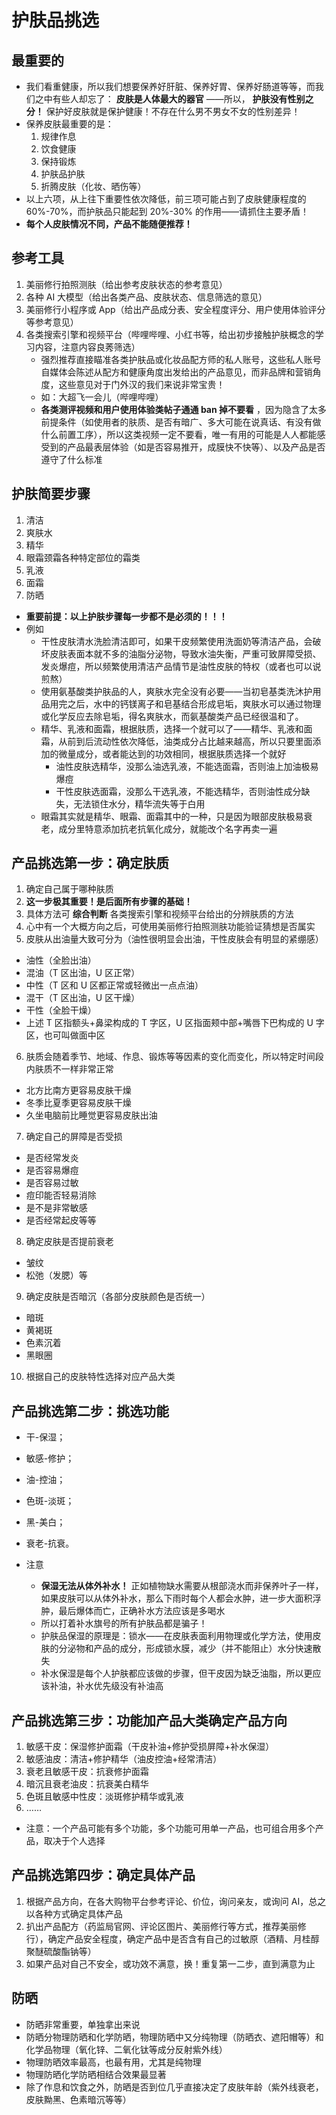 # 护肤品挑选

## 最重要的

- 我们看重健康，所以我们想要保养好肝脏、保养好胃、保养好肠道等等，而我们之中有些人却忘了： **皮肤是人体最大的器官** ——所以， **护肤没有性别之分！** 保护好皮肤就是保护健康！不存在什么男不男女不女的性别差异！
- 保养皮肤最重要的是：
  1. 规律作息
  2. 饮食健康
  3. 保持锻炼
  4. 护肤品护肤
  5. 折腾皮肤（化妆、晒伤等）
- 以上六项，从上往下重要性依次降低，前三项可能占到了皮肤健康程度的 60%-70%，而护肤品只能起到 20%-30% 的作用——请抓住主要矛盾！
- **每个人皮肤情况不同，产品不能随便推荐！**

## 参考工具

1. 美丽修行拍照测肤（给出参考皮肤状态的参考意见）
2. 各种 AI 大模型（给出各类产品、皮肤状态、信息筛选的意见）
3. 美丽修行小程序或 App（给出产品成分表、安全程度评分、用户使用体验评分等参考意见）
4. 各类搜索引擎和视频平台（哔哩哔哩、小红书等，给出初步接触护肤概念的学习内容，注意内容良莠筛选）
   - 强烈推荐直接瞄准各类护肤品或化妆品配方师的私人账号，这些私人账号自媒体会陈述从配方和健康角度出发给出的产品意见，而非品牌和营销角度，这些意见对于门外汉的我们来说非常宝贵！
   - 如：大超飞一会儿（哔哩哔哩）
   - **各类测评视频和用户使用体验类帖子通通 ban 掉不要看** ，因为隐含了太多前提条件（如使用者的肤质、是否有暗广、多大可能在说真话、有没有做什么前置工序），所以这类视频一定不要看，唯一有用的可能是人人都能感受到的产品最表层体验（如是否容易推开，成膜快不快等）、以及产品是否遵守了什么标准

## 护肤简要步骤

1. 清洁
2. 爽肤水
3. 精华
4. 眼霜颈霜各种特定部位的霜类
5. 乳液
6. 面霜
7. 防晒

- **重要前提：以上护肤步骤每一步都不是必须的！！！**
- 例如
  - 干性皮肤清水洗脸清洁即可，如果干皮频繁使用洗面奶等清洁产品，会破坏皮肤表面本就不多的油脂分泌物，导致水油失衡，严重可致屏障受损、发炎爆痘，所以频繁使用清洁产品情节是油性皮肤的特权（或者也可以说煎熬）
  - 使用氨基酸类护肤品的人，爽肤水完全没有必要——当初皂基类洗沐护用品用完之后，水中的钙镁离子和皂基结合形成皂垢，爽肤水可以通过物理或化学反应去除皂垢，得名爽肤水，而氨基酸类产品已经很温和了。
  - 精华、乳液和面霜，根据肤质，选择一个就可以了——精华、乳液和面霜，从前到后流动性依次降低，油类成分占比越来越高，所以只要里面添加的微量成分，或者能达到的功效相同，根据肤质选择一个就好
    - 油性皮肤选精华，没那么油选乳液，不能选面霜，否则油上加油极易爆痘
    - 干性皮肤选面霜，没那么干选乳液，不能选精华，否则油性成分缺失，无法锁住水分，精华流失等于白用
  - 眼霜其实就是精华、眼霜、面霜其中的一种，只是因为眼部皮肤极易衰老，成分里特意添加抗老抗氧化成分，就能改个名字再卖一遍

## 产品挑选第一步：确定肤质

1. 确定自己属于哪种肤质
2. **这一步极其重要！是后面所有步骤的基础！**
3. 具体方法可 **综合判断** 各类搜索引擎和视频平台给出的分辨肤质的方法
4. 心中有一个大概方向之后，可使用美丽修行拍照测肤功能验证猜想是否属实
5. 皮肤从出油量大致可分为（油性很明显会出油，干性皮肤会有明显的紧绷感）
- 油性（全脸出油）
- 混油（T 区出油，U 区正常）
- 中性（T 区和 U 区都正常或轻微出一点点油）
- 混干（T 区出油，U 区干燥）
- 干性（全脸干燥）
- 上述 T 区指额头+鼻梁构成的 T 字区，U 区指面颊中部+嘴唇下巴构成的 U 字区，也可叫做面中区

6. 肤质会随着季节、地域、作息、锻炼等等因素的变化而变化，所以特定时间段内肤质不一样非常正常

- 北方比南方更容易皮肤干燥
- 冬季比夏季更容易皮肤干燥
- 久坐电脑前比睡觉更容易皮肤出油

7. 确定自己的屏障是否受损

- 是否经常发炎
- 是否容易爆痘
- 是否容易过敏
- 痘印能否轻易消除
- 是不是非常敏感
- 是否经常起皮等等

8. 确定皮肤是否提前衰老

- 皱纹
- 松弛（发腮）等

9. 确定皮肤是否暗沉（各部分皮肤颜色是否统一）

- 暗斑
- 黄褐斑
- 色素沉着
- 黑眼圈

10. 根据自己的皮肤特性选择对应产品大类

## 产品挑选第二步：挑选功能

- 干-保湿；
- 敏感-修护；
- 油-控油；
- 色斑-淡斑；
- 黑-美白；
- 衰老-抗衰。

- 注意
  - **保湿无法从体外补水！** 正如植物缺水需要从根部浇水而非保养叶子一样，如果皮肤可以从体外补水，那么下雨时每个人都会水肿，进一步大面积浮肿，最后爆体而亡，正确补水方法应该是多喝水
  - 所以打着补水旗号的所有护肤品都是骗子！
  - 护肤品保湿的原理是：锁水——在皮肤表面利用物理或化学方法，使用皮肤的分泌物和产品的成分，形成锁水膜，减少（并不能阻止）水分快速散失
  - 补水保湿是每个人护肤都应该做的步骤，但干皮因为缺乏油脂，所以更应该补油，补水优先级没有补油高

## 产品挑选第三步：功能加产品大类确定产品方向

1. 敏感干皮：保湿修护面霜（干皮补油+修护受损屏障+补水保湿）
2. 敏感油皮：清洁+修护精华（油皮控油+经常清洁）
3. 衰老且敏感干皮：抗衰修护面霜
4. 暗沉且衰老油皮：抗衰美白精华
5. 色斑且敏感中性皮：淡斑修护精华或乳液
6. ……

- 注意：一个产品可能有多个功能，多个功能可用单一产品，也可组合用多个产品，取决于个人选择

## 产品挑选第四步：确定具体产品

1. 根据产品方向，在各大购物平台参考评论、价位，询问亲友，或询问 AI，总之以各种方式确定具体产品
2. 扒出产品配方（药监局官网、评论区图片、美丽修行等方式，推荐美丽修行），确定产品安全程度，确定产品中是否含有自己的过敏原（酒精、月桂醇聚醚硫酸酯钠等）
3. 如果产品对自己不安全，或功效不满意，换！重复第一二步，直到满意为止

## 防晒

- 防晒非常重要，单独拿出来说
- 防晒分物理防晒和化学防晒，物理防晒中又分纯物理（防晒衣、遮阳帽等）和化学品物理（氧化锌、二氧化钛等成分反射紫外线）
- 物理防晒效率最高，也最有用，尤其是纯物理
- 物理防晒化学防晒相结合效果最显著
- 除了作息和饮食之外，防晒是否到位几乎直接决定了皮肤年龄（紫外线衰老，皮肤黝黑、色素暗沉等等）
